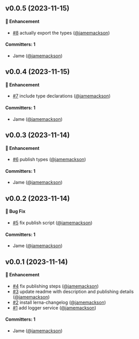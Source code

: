 
## v0.0.5 (2023-11-15)

#### :rocket: Enhancement
* [#8](https://github.com/spacethree/ember-logging/pull/8) actually export the types ([@jamemackson](https://github.com/jamemackson))

#### Committers: 1
- Jame ([@jamemackson](https://github.com/jamemackson))


## v0.0.4 (2023-11-15)

#### :rocket: Enhancement
* [#7](https://github.com/spacethree/ember-logging/pull/7) include type declarations ([@jamemackson](https://github.com/jamemackson))

#### Committers: 1
- Jame ([@jamemackson](https://github.com/jamemackson))


## v0.0.3 (2023-11-14)

#### :rocket: Enhancement
* [#6](https://github.com/spacethree/ember-logging/pull/6) publish types ([@jamemackson](https://github.com/jamemackson))

#### Committers: 1
- Jame ([@jamemackson](https://github.com/jamemackson))


## v0.0.2 (2023-11-14)

#### :bug: Bug Fix
* [#5](https://github.com/spacethree/ember-logging/pull/5) fix publish script ([@jamemackson](https://github.com/jamemackson))

#### Committers: 1
- Jame ([@jamemackson](https://github.com/jamemackson))


## v0.0.1 (2023-11-14)

#### :rocket: Enhancement
* [#4](https://github.com/spacethree/ember-logging/pull/4) fix publishing steps ([@jamemackson](https://github.com/jamemackson))
* [#3](https://github.com/spacethree/ember-logging/pull/3) update readme with description and publishing details ([@jamemackson](https://github.com/jamemackson))
* [#2](https://github.com/spacethree/ember-logging/pull/2) install lerna-changelog ([@jamemackson](https://github.com/jamemackson))
* [#1](https://github.com/spacethree/ember-logging/pull/1) add logger service ([@jamemackson](https://github.com/jamemackson))

#### Committers: 1
- Jame ([@jamemackson](https://github.com/jamemackson))
